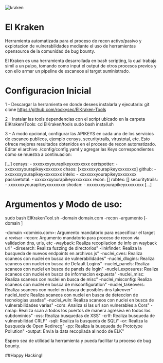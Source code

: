 ![kraken](https://github.com/rockysec/Deploy_ElKraken/assets/48323046/720a236e-6681-4caa-a33c-0d0782ee7c0b)

# El Kraken
Herramienta automatizada para el proceso de recon activo/pasivo y explotacion de vulnerabilidades mediante el uso de herramientas opensource de la comunidad de bug bounty.

El Kraken es una herramienta desarrollada en bash scripting, la cual trabaja simil a un pulpo, tomando como input el output de otros procesos previos y con ello armar un pipeline de escaneos al target suministrado.

# Configuracion Inicial
1 - Descargar la herramienta en donde desees instalarla y ejecutarla:
git clone https://github.com/rockysec/ElKraken-Tools

2 - Instalar las tools dependencias con el script ubicado en la carpeta ElKraken/Tools:
cd ElKraken/tools
sudo bash install.sh

3 - A modo opcional, configurar las APIKEYS en cada uno de los servicios de escaneo publicos, ejemplo censys, securitytrails, virustotal, etc. Esto ofrece mejores resultados obtenidos en el proceso de recon automatizado.
Editar el archivo ./config/config.yaml y agregar las Keys correspondientes como se muestra a continuacion:

[...]
censys:
    - xxxxxxxyourapikeyxxxxxxxx
certspotter:
    - xxxxxxxyourapikeyxxxxxxxx
chaos: [xxxxxxxyourapikeyxxxxxxxx]
github:
    - xxxxxxxyourapikeyxxxxxxxx
intelx:
    - xxxxxxxyourapikeyxxxxxxxx
passivetotal:
    - xxxxxxxyourapikeyxxxxxxxx
recon: []
robtex: []
securitytrails:
    - xxxxxxxyourapikeyxxxxxxxx
shodan:
    - xxxxxxxyourapikeyxxxxxxxx
[...]

# Argumentos y Modo de uso:
sudo bash ElKrakenTool.sh -domain domain.com -recon -argumento [-domain ]

-domain <dominio.com>: Argumento mandatorio para especificar el target a revisar
-recon: Argumento mandatorio para proceso de recon via validacion dns, urls, etc
-wayback: Realiza recopilacion de info en wayback url"
-dirsearch: Realiza fuzzing de directorios"
-linkfinder: Realiza la busqueda de nuevos endpoints en archivos js"
-nuclei_cves: Realiza scaneos con nuclei en busca de vulnerabilidades"
-nuclei_dlogins: Realiza scaneos con nuclei en busca de Default Logins"
-nuclei_panels: Realiza scaneos con nuclei en busca de panels de login"
-nuclei_exposures: Realiza scaneos con nuclei en busca de informacion expuesta"
-nuclei_misc: Realiza scaneos con nuclei en busca de misc"
-nuclei_misconfig: Realiza scaneos con nuclei en busca de misconfiguration"
-nuclei_takeovers: Realiza scaneos con nuclei en busca de posibles dns takeover"
-nuclei_tech: Realiza scaneos con nuclei en busca de deteccion de tecnologias usadas"
-nuclei_vuln: Realiza scaneos con nuclei en busca de vulnerabilidades varias"
-cors: Analiza si las url son vulnerables a Cors"
-nmap: Realiza scan a todos los puertos de manera agresiva en todos los subdominios"
-xss: Realiza busquedas de XSS"
-crlf: Realiza busqueda de vulnerabilidad CRLF"
-sqli: Realiza la busqueda de SQLi"
-or: Realiza la busqueda de Open Redirecg"
-pp: Realiza la busqueda de Prototype Pollution"
-output: Envia la data recopilada al nodo de ELK"


Espero sea de utilidad la herramienta y pueda facilitar tu proceso de bug bounty.

##Happy Hacking!
